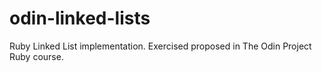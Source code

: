 # odin-linked-lists
Ruby Linked List implementation. Exercised proposed in The Odin Project Ruby course.
